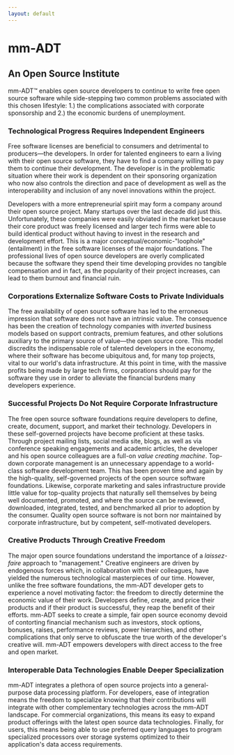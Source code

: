 ```yaml
---
layout: default
---
```


# mm-ADT
## An Open Source Institute

mm-ADT&#8482; enables open source developers to continue to write free open source software while side-stepping two common problems associated with this chosen lifestyle: 1.) the complications associated with corporate sponsorship and 2.) the economic burdens of unemployment. 

### Technological Progress Requires Independent Engineers

Free software licenses are beneficial to consumers and detrimental to producers&mdash;the developers. In order for talented engineers to earn a living with their open source software, they have to find a company willing to pay them to continue their development. The developer is in the problematic situation where their work is dependent on their sponsoring organization who now also controls the direction and pace of development as well as the interoperability and inclusion of any novel innovations within the project.

Developers with a more entrepreneurial spirit may form a company around their open source project. Many startups over the last decade did just this. Unfortunately, these companies were easily obviated in the market because their core product was freely licensed and larger tech firms were able to build identical product without having to invest in the research and development effort. This is a major conceptual/economic-"loophole" (entailment) in the free software licenses of the major foundations. The professional lives of open source developers are overly complicated because the software they spend their time developing provides no tangible compensation and in fact, as the popularity of their project increases, can lead to them burnout and financial ruin.

### Corporations Externalize Software Costs to Private Individuals

The free availability of open source software has led to the erroneous impression that software does not have an intrinsic value. The consequence has been the creation of technology companies with _inverted_ business models based on support contracts, premium features, and other solutions auxiliary to the primary source of value&mdash;the open source core. This model discredits the indispensable role of talented developers in the economy, where their software has become ubiquitous and, for many top projects, vital to our world's data infrastructure. At this point in time, with the massive profits being made by large tech firms, corporations should pay for the software they use in order to alleviate the financial burdens many developers experience.

### Successful Projects Do Not Require Corporate Infrastructure

The free open source software foundations require developers to define, create, document, support, and market their technology. Developers in these self-governed projects have become proficient at these tasks. Through project mailing lists, social media site, blogs, as well as via conference speaking engagements and academic articles, the developer and his open source colleagues are a full-on _value creating machine_. Top-down corporate management is an unnecessary appendage to a world-class software development team. This has been proven time and again by the high-quality, self-governed projects of the open source software foundations. Likewise, corporate marketing and sales infrastructure provide little value for top-quality projects that naturally sell themselves by being well documented, promoted, and where the source can be reviewed, downloaded, integrated, tested, and benchmarked all prior to adoption by the consumer. Quality open source software is not born nor maintained by corporate infrastructure, but by competent, self-motivated developers.

### Creative Products Through Creative Freedom

The major open source foundations understand the importance of a _laissez-faire_ approach to "management." Creative engineers are driven by endogenous forces which, in collaboration with their colleagues, have yielded the numerous technological masterpieces of our time. However, unlike the free software foundations, the mm-ADT developer gets to experience a novel motivating factor: the freedom to directly determine the economic value of their work. Developers define, create, and price their products and if their product is successful, they reap the benefit of their efforts. mm-ADT seeks to create a simple, fair open source economy devoid of contorting financial mechanism such as investors, stock options, bonuses, raises, performance reviews, power hierarchies, and other complications that only serve to obfuscate the true worth of the developer's creative will. mm-ADT empowers developers with direct access to the free and open market. 

### Interoperable Data Technologies Enable Deeper Specialization

mm-ADT integrates a plethora of open source projects into a general-purpose data processing platform. For developers, ease of integration means the freedom to specialize knowing that their contributions will integrate with other complementary technologies across the mm-ADT landscape. For commercial organizations, this means its easy to expand product offerings with the latest open source data technologies. Finally, for users, this means being able to use preferred query languages to program specialized processors over storage systems optimized to their application's data access requirements.